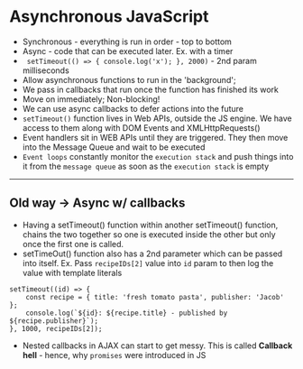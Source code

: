 # Asynchronous JavaScript

* Synchronous - everything is run in order - top to bottom
* Async - code that can be executed later. Ex. with a timer
* ` setTimeout(() =>
{
    console.log('x');
}, 2000)` - 2nd param milliseconds
* Allow asynchronous functions to run in the 'background';
* We pass in callbacks that run once the function has finished its work
* Move on immediately; Non-blocking!
* We can use async callbacks to defer actions into the future
* `setTimeout()` function lives in Web APIs, outside the JS engine. We have access to them along with DOM Events and XMLHttpRequests()
* Event handlers sit in WEB APIs until they are triggered. They then move into the Message Queue and wait to be executed
* `Event loops` constantly monitor the `execution stack` and push things into it from the `message queue` as soon as the `execution stack` is empty

-----

## Old way &rarr; Async w/ callbacks

* Having a setTimeout() function within another setTimeout() function, chains the two together so one is executed inside the other but only once the first one is called.
* setTimeOut() function also has a 2nd parameter which can be passed into itself. Ex. Pass `recipeIDs[2]` value into `id` param to then log the value with template literals
```
setTimeout((id) => {
    const recipe = { title: 'fresh tomato pasta', publisher: 'Jacob' };
    console.log(`${id}: ${recipe.title} - published by ${recipe.publisher}`);
}, 1000, recipeIDs[2]);
```
* Nested callbacks in AJAX can start to get messy. This is called **Callback hell** - hence, why `promises` were introduced in JS